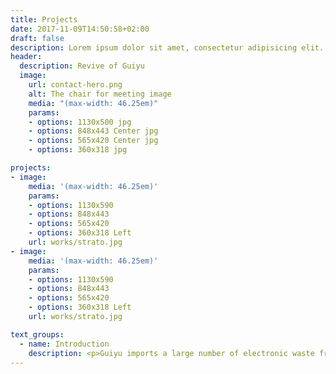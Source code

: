 ```yaml
---
title: Projects
date: 2017-11-09T14:50:58+02:00
draft: false
description: Lorem ipsum dolor sit amet, consectetur adipisicing elit. Vero porro tempore voluptas voluptatibus eius a non numquam, quibusdam enim eos.
header:
  description: Revive of Guiyu
  image:
    url: contact-hero.png
    alt: The chair for meeting image
    media: "(max-width: 46.25em)"
    params:
    - options: 1130x500 jpg
    - options: 848x443 Center jpg
    - options: 565x420 Center jpg
    - options: 360x318 jpg

projects:
- image:
    media: '(max-width: 46.25em)'
    params:
    - options: 1130x590
    - options: 848x443
    - options: 565x420
    - options: 360x318 Left
    url: works/strato.jpg
- image:
    media: '(max-width: 46.25em)'
    params:
    - options: 1130x590
    - options: 848x443
    - options: 565x420
    - options: 360x318 Left
    url: works/strato.jpg

text_groups:
  - name: Introduction
    description: <p>Guiyu imports a large number of electronic waste from all over the world, and its classification, dismantling, recycling, and the extraction of precious metals such as gold from the cheap waste have allowed Guiyu's people to accumulate wealth in a short time. However, the rough treatment process and a large amount of waste residues also caused serious pollution to the local soil and groundwater in Guiyu. The incineration of organic matter releases a large amount of harmful gases, destroys the ozone layer and causes the greenhouse effect.<br>This case is based on the above background and from the designer’s point of view, combined with Guiyu’s history, geography, location, economic and industrial structure, population structure and other aspects to analyze and think, take the landscape ecological restoration as the starting point, and combine the adjustment and innovation of the industrial structure.  </p>
---
```

